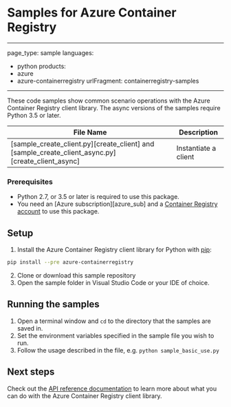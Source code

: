 # Samples for Azure Container Registry

---
page_type: sample
languages:
  - python
products:
  - azure
  - azure-containerregistry
urlFragment: containerregistry-samples
---

These code samples show common scenario operations with the Azure Container Registry client library.
The async versions of the samples require Python 3.5 or later.


|**File Name**|**Description**|
|-------------|---------------|
|[sample_create_client.py][create_client] and [sample_create_client_async.py][create_client_async]|Instantiate a client|Authorizing a `ContainerRegistryClient` object and `ContainerRepositoryClient` object|

### Prerequisites
* Python 2.7, or 3.5 or later is required to use this package.
* You need an [Azure subscription][azure_sub] and a [Container Registry account][container_registry_docs] to use this package.

## Setup

1. Install the Azure Container Registry client library for Python with [pip](https://pypi.org/project/pip/):
```bash
pip install --pre azure-containerregistry
```
2. Clone or download this sample repository
3. Open the sample folder in Visual Studio Code or your IDE of choice.

## Running the samples

1. Open a terminal window and `cd` to the directory that the samples are saved in.
2. Set the environment variables specified in the sample file you wish to run.
3. Follow the usage described in the file, e.g. `python sample_basic_use.py`


## Next steps

Check out the [API reference documentation][rest_docs] to learn more about what you can do with the Azure Container Registry client library.


<!-- LINKS -->
[rest_docs]: https://docs.microsoft.com/rest/api/containerregistry/

[container_registry_docs]: https://docs.microsoft.com/azure/container-registry/container-registry-intro
